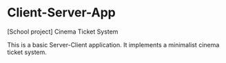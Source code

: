 # Client-Server-App
[School project]
Cinema Ticket System

This is a basic Server-Client application. It implements a minimalist cinema ticket system.
